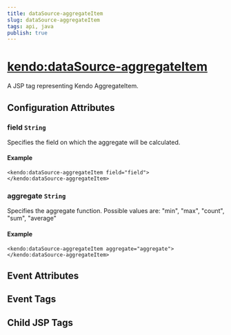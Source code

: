 ```yaml
---
title: dataSource-aggregateItem
slug: dataSource-aggregateItem
tags: api, java
publish: true
---
```


# <kendo:dataSource-aggregateItem>
A JSP tag representing Kendo AggregateItem.

## Configuration Attributes


### field `String`

Specifies the field on which the aggregate will be calculated.

#### Example
    <kendo:dataSource-aggregateItem field="field">
    </kendo:dataSource-aggregateItem>
    

### aggregate `String`

Specifies the aggregate function. Possible values are: "min", "max", "count", "sum", "average"

#### Example
    <kendo:dataSource-aggregateItem aggregate="aggregate">
    </kendo:dataSource-aggregateItem>
    

## Event Attributes


## Event Tags


## Child JSP Tags

